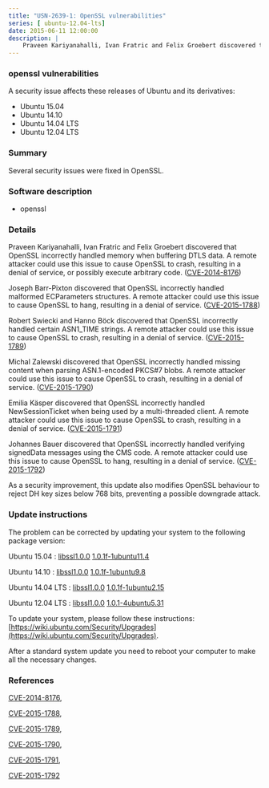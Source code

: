 ```yaml
---
title: "USN-2639-1: OpenSSL vulnerabilities"
series: [ ubuntu-12.04-lts]
date: 2015-06-11 12:00:00
description: |
    Praveen Kariyanahalli, Ivan Fratric and Felix Groebert discovered that OpenSSL incorrectly handled memory when buffering DTLS data. A remote attacker could use this issue to cause OpenSSL to crash, resulting in a denial of service, or possibly execute arbitrary code. ([CVE-2014-8176](http://people.ubuntu.com/~ubuntu-security/cve/CVE-2014-8176))
--- 
```

 
 


### openssl vulnerabilities

A security issue affects these releases of Ubuntu and its derivatives:

* Ubuntu 15.04
* Ubuntu 14.10
* Ubuntu 14.04 LTS
* Ubuntu 12.04 LTS

### Summary

Several security issues were fixed in OpenSSL. 

### Software description

* openssl 

### Details

Praveen Kariyanahalli, Ivan Fratric and Felix Groebert discovered that OpenSSL incorrectly handled memory when buffering DTLS data. A remote attacker could use this issue to cause OpenSSL to crash, resulting in a denial of service, or possibly execute arbitrary code. ([CVE-2014-8176](http://people.ubuntu.com/~ubuntu-security/cve/CVE-2014-8176))

Joseph Barr-Pixton discovered that OpenSSL incorrectly handled malformed ECParameters structures. A remote attacker could use this issue to cause OpenSSL to hang, resulting in a denial of service. ([CVE-2015-1788](http://people.ubuntu.com/~ubuntu-security/cve/CVE-2015-1788))

Robert Swiecki and Hanno Böck discovered that OpenSSL incorrectly handled certain ASN1_TIME strings. A remote attacker could use this issue to cause OpenSSL to crash, resulting in a denial of service. ([CVE-2015-1789](http://people.ubuntu.com/~ubuntu-security/cve/CVE-2015-1789))

Michal Zalewski discovered that OpenSSL incorrectly handled missing content when parsing ASN.1-encoded PKCS#7 blobs. A remote attacker could use this issue to cause OpenSSL to crash, resulting in a denial of service. ([CVE-2015-1790](http://people.ubuntu.com/~ubuntu-security/cve/CVE-2015-1790))

Emilia Käsper discovered that OpenSSL incorrectly handled NewSessionTicket when being used by a multi-threaded client. A remote attacker could use this issue to cause OpenSSL to crash, resulting in a denial of service. ([CVE-2015-1791](http://people.ubuntu.com/~ubuntu-security/cve/CVE-2015-1791))

Johannes Bauer discovered that OpenSSL incorrectly handled verifying signedData messages using the CMS code. A remote attacker could use this issue to cause OpenSSL to hang, resulting in a denial of service. ([CVE-2015-1792](http://people.ubuntu.com/~ubuntu-security/cve/CVE-2015-1792))

As a security improvement, this update also modifies OpenSSL behaviour to reject DH key sizes below 768 bits, preventing a possible downgrade attack. 

### Update instructions

The problem can be corrected by updating your system to the following package version:

Ubuntu 15.04
 : [libssl1.0.0](https://launchpad.net/ubuntu/+source/openssl) <span> [1.0.1f-1ubuntu11.4](https://launchpad.net/ubuntu/+source/openssl/1.0.1f-1ubuntu11.4) </span> 

Ubuntu 14.10
 : [libssl1.0.0](https://launchpad.net/ubuntu/+source/openssl) <span> [1.0.1f-1ubuntu9.8](https://launchpad.net/ubuntu/+source/openssl/1.0.1f-1ubuntu9.8) </span> 

Ubuntu 14.04 LTS
 : [libssl1.0.0](https://launchpad.net/ubuntu/+source/openssl) <span> [1.0.1f-1ubuntu2.15](https://launchpad.net/ubuntu/+source/openssl/1.0.1f-1ubuntu2.15) </span> 

Ubuntu 12.04 LTS
 : [libssl1.0.0](https://launchpad.net/ubuntu/+source/openssl) <span> [1.0.1-4ubuntu5.31](https://launchpad.net/ubuntu/+source/openssl/1.0.1-4ubuntu5.31) </span> 

To update your system, please follow these instructions: [https://wiki.ubuntu.com/Security/Upgrades](https://wiki.ubuntu.com/Security/Upgrades).

After a standard system update you need to reboot your computer to make all the necessary changes. 

### References

 
 [CVE-2014-8176](http://people.ubuntu.com/~ubuntu-security/cve/CVE-2014-8176), 

 [CVE-2015-1788](http://people.ubuntu.com/~ubuntu-security/cve/CVE-2015-1788), 

 [CVE-2015-1789](http://people.ubuntu.com/~ubuntu-security/cve/CVE-2015-1789), 

 [CVE-2015-1790](http://people.ubuntu.com/~ubuntu-security/cve/CVE-2015-1790), 

 [CVE-2015-1791](http://people.ubuntu.com/~ubuntu-security/cve/CVE-2015-1791), 

 [CVE-2015-1792](http://people.ubuntu.com/~ubuntu-security/cve/CVE-2015-1792)
 

